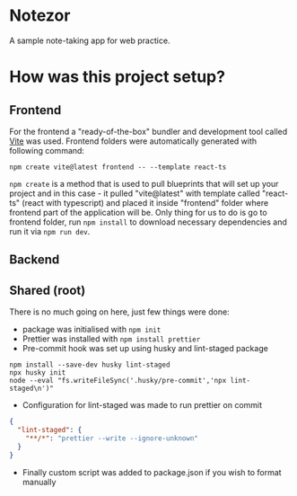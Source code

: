 # Notezor

A sample note-taking app for web practice.

# How was this project setup?

## Frontend

For the frontend a "ready-of-the-box" bundler and development tool called [Vite](https://vitejs.dev) was used.
Frontend folders were automatically generated with following command:

```shell
npm create vite@latest frontend -- --template react-ts
```

`npm create` is a method that is used to pull blueprints that will set up your project and
in this case - it pulled "vite@latest" with template called "react-ts" (react with typescript) and placed it
inside "frontend" folder where frontend part of the application will be. Only thing for us to do is
go to frontend folder, run `npm install` to download necessary dependencies and run it via `npm run dev`.

## Backend

## Shared (root)

There is no much going on here, just few things were done:

- package was initialised with `npm init`
- Prettier was installed with `npm install prettier`
- Pre-commit hook was set up using husky and lint-staged package

```shell
npm install --save-dev husky lint-staged
npx husky init
node --eval "fs.writeFileSync('.husky/pre-commit','npx lint-staged\n')"
```

- Configuration for lint-staged was made to run prettier on commit

```json
{
  "lint-staged": {
    "**/*": "prettier --write --ignore-unknown"
  }
}
```

- Finally custom script was added to package.json if you wish to format manually
